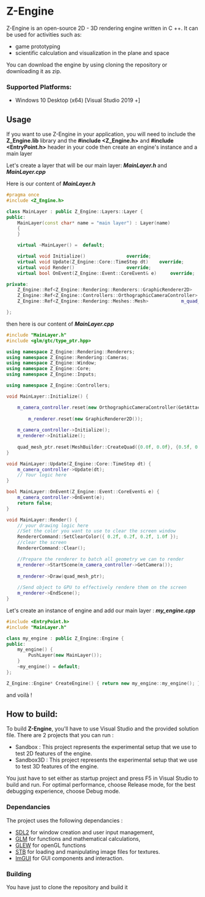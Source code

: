 # Z-Engine

Z-Engine is an open-source 2D - 3D rendering engine written in C ++.
It can be used for activities such as:
  - game prototyping
  - scientific calculation and visualization in the plane and space

You can download the engine by using cloning the repository or downloading it as zip.

### Supported Platforms:
- Windows 10 Desktop (x64) [Visual Studio 2019 +]



## Usage
If you want to use Z-Engine in your application, you will need to include the **Z_Engine.lib** library
and the **#include <Z_Engine.h>** and  **#include <EntryPoint.h>** header in your code then create an engine's instance and a main layer


Let's create a layer that will be our main layer: ***MainLayer.h*** and ***MainLayer.cpp***

Here is our content of ***MainLayer.h***
```CPP
#pragma once
#include <Z_Engine.h>

class MainLayer : public Z_Engine::Layers::Layer {
public:
    MainLayer(const char* name = "main layer") : Layer(name)
	{
	}

	virtual ~MainLayer() =  default;

	virtual void Initialize()				override;
	virtual void Update(Z_Engine::Core::TimeStep dt)	override;
	virtual void Render()					override;
	virtual bool OnEvent(Z_Engine::Event::CoreEvent& e) 	override;

private:
	Z_Engine::Ref<Z_Engine::Rendering::Renderers::GraphicRenderer2D> 	m_renderer;
	Z_Engine::Ref<Z_Engine::Controllers::OrthographicCameraController> 	m_camera_controller;
	Z_Engine::Ref<Z_Engine::Rendering::Meshes::Mesh> 			m_quad_mesh_ptr;

};
```
then here is our content of ***MainLayer.cpp***
```CPP
#include "MainLayer.h"
#include <glm/gtc/type_ptr.hpp>	

using namespace Z_Engine::Rendering::Renderers;
using namespace Z_Engine::Rendering::Cameras;
using namespace Z_Engine::Window;
using namespace Z_Engine::Core;
using namespace Z_Engine::Inputs;

using namespace Z_Engine::Controllers;

void MainLayer::Initialize() {

	m_camera_controller.reset(new OrthographicCameraController(GetAttachedWindow(), true));
	
    	m_renderer.reset(new GraphicRenderer2D());
		
	m_camera_controller->Initialize();
	m_renderer->Initialize();
		
	quad_mesh_ptr.reset(MeshBuilder::CreateQuad({0.0f, 0.0f}, {0.5f, 0.5f}, {25.f, 10.f, 60.f},  glm::radians(60.0f)));
}

void MainLayer::Update(Z_Engine::Core::TimeStep dt) {
	m_camera_controller->Update(dt);
	// Your logic here
}

bool MainLayer::OnEvent(Z_Engine::Event::CoreEvent& e) {
	m_camera_controller->OnEvent(e);
	return false;
}

void MainLayer::Render() {
	// your drawing logic here
	//Set the color you want to use to clear the screen window
	RendererCommand::SetClearColor({ 0.2f, 0.2f, 0.2f, 1.0f });
	//clear the screen
	RendererCommand::Clear();

	//Prepare the renderer to batch all geometry we can to render
	m_renderer->StartScene(m_camera_controller->GetCamera());
	
	m_renderer->Draw(quad_mesh_ptr);
	
	//Send object to GPU to effectively rendere them on the screen
	m_renderer->EndScene();
}
```
Let's create an instance of engine and add our main layer : ***my_engine.cpp***

```CPP
#include <EntryPoint.h>
#include "MainLayer.h"

class my_engine : public Z_Engine::Engine {
public:	
	my_engine() {
		PushLayer(new MainLayer());
	}
	~my_engine() = default;
};

Z_Engine::Engine* CreateEngine() { return new my_engine::my_engine(); } 
```
and voilà ! 

## How to build: 

To build **Z-Engine**, you'll have to use Visual Studio and the provided solution file.
There are 2 projects that you can run :
 - Sandbox : This project represents the experimental setup that we use to test 2D features of the engine.
 - Sandbox3D : This project represents the experimental setup that we use to test 3D features of the engine. 

You just have to set either as startup project and press F5 in Visual Studio to build and run. 
For optimal performance, choose Release mode, for the best debugging experience, choose Debug mode.

### Dependancies

The project uses the following dependancies : 
 - [SDL2](https://www.libsdl.org/download-2.0.php) for window creation and user input management,
 - [GLM](https://glm.g-truc.net/0.9.9/index.html) for functions and mathematical calculations,
 - [GLEW](http://glew.sourceforge.net/) for openGL functions 
 - [STB](https://github.com/nothings/stb) for loading and manipulating image files for textures.
 - [ImGUI](https://github.com/ocornut/imgui) for GUI components and interaction.


### Building

You have just to clone the repository and build it
